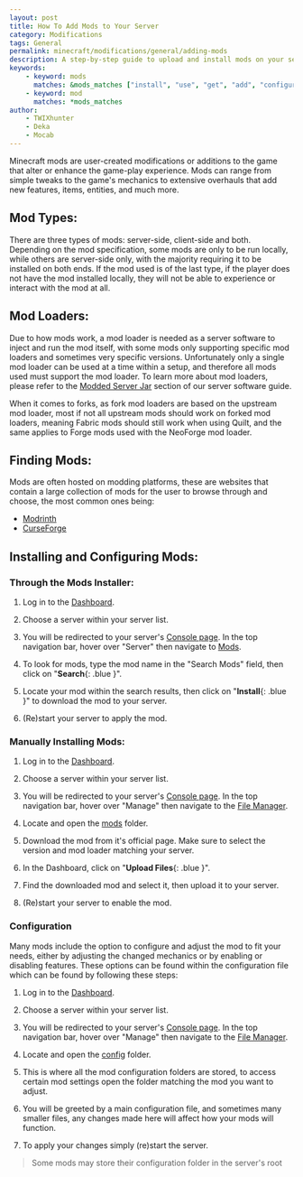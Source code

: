 ```yaml
---
layout: post
title: How To Add Mods to Your Server
category: Modifications
tags: General
permalink: minecraft/modifications/general/adding-mods
description: A step-by-step guide to upload and install mods on your server.
keywords:
    - keyword: mods
      matches: &mods_matches ["install", "use", "get", "add", "configure", "load", "put", "upload"]
    - keyword: mod
      matches: *mods_matches
author:
    - TWIXhunter
    - Deka
    - Mocab
---
```


Minecraft mods are user-created modifications or additions to the game that alter or enhance the game-play experience. Mods can range from simple tweaks to the game's mechanics to extensive overhauls that add new features, items, entities, and much more.

## Mod Types:

There are three types of mods: server-side, client-side and both. Depending on the mod specification, some mods are only to be run locally, while others are server-side only, with the majority requiring it to be installed on both ends. If the mod used is of the last type, if the player does not have the mod installed locally, they will not be able to experience or interact with the mod at all.

## Mod Loaders:

Due to how mods work, a mod loader is needed as a server software to inject and run the mod itself, with some mods only supporting specific mod loaders and sometimes very specific versions. Unfortunately only a single mod loader can be used at a time within a setup, and therefore all mods used must support the mod loader. To learn more about mod loaders, please refer to the [Modded Server Jar](/minecraft/java/general/server-software#modded-server-jars) section of our server software guide.

When it comes to forks, as fork mod loaders are based on the upstream mod loader, most if not all upstream mods should work on forked mod loaders, meaning Fabric mods should still work when using Quilt, and the same applies to Forge mods used with the NeoForge mod loader.

## Finding Mods:

Mods are often hosted on modding platforms, these are websites that contain a large collection of mods for the user to browse through and choose, the most common ones being:

-   [Modrinth](https://modrinth.com/mods)
-   [CurseForge](https://www.curseforge.com/minecraft/search)

## Installing and Configuring Mods:

### Through the Mods Installer:

1. Log in to the [Dashboard](https://client.falixnodes.net/).

2. Choose a server within your server list.

3. You will be redirected to your server's [Console page](https://client.falixnodes.net/server/console). In the top navigation bar, hover over "Server" then navigate to [Mods](https://client.falixnodes.net/server/mods).

4. To look for mods, type the mod name in the "Search Mods" field, then click on "**Search**{: .blue }".

5. Locate your mod within the search results, then click on "**Install**{: .blue }" to download the mod to your server.

6. (Re)start your server to apply the mod.

### Manually Installing Mods:

1. Log in to the [Dashboard](https://client.falixnodes.net/).

2. Choose a server within your server list.

3. You will be redirected to your server's [Console page](https://client.falixnodes.net/server/console). In the top navigation bar, hover over "Manage" then navigate to the [File Manager](https://client.falixnodes.net/server/filemanager).

4. Locate and open the [mods](https://client.falixnodes.net/server/filemanager?dir=/mods/) folder.

5. Download the mod from it's official page. Make sure to select the version and mod loader matching your server.

6. In the Dashboard, click on "**Upload Files**{: .blue }".

7. Find the downloaded mod and select it, then upload it to your server.

8. (Re)start your server to enable the mod.

### Configuration

Many mods include the option to configure and adjust the mod to fit your needs, either by adjusting the changed mechanics or by enabling or disabling features. These options can be found within the configuration file which can be found by following these steps:

1. Log in to the [Dashboard](https://client.falixnodes.net/).

2. Choose a server within your server list.

3. You will be redirected to your server's [Console page](https://client.falixnodes.net/server/console). In the top navigation bar, hover over "Manage" then navigate to the [File Manager](https://client.falixnodes.net/server/filemanager).

4. Locate and open the [config](https://client.falixnodes.net/server/filemanager?dir=/config/) folder.

5. This is where all the mod configuration folders are stored, to access certain mod settings open the folder matching the mod you want to adjust.

6. You will be greeted by a main configuration file, and sometimes many smaller files, any changes made here will affect how your mods will function.

7. To apply your changes simply (re)start the server.

> Some mods may store their configuration folder in the server's root
